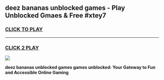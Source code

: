 
## deez bananas unblocked games - Play Unblocked Gmaes & Free #xtey7
<h3>
<a href="https://news.freeplayer.one?title=deez_bananas_unblocked_games&ref=24F">CLICK TO PLAY</a></h3>
<hr>

<h3>
<a href="https://news.freeplayer.one?title=deez_bananas_unblocked_games&ref=24F">CLICK 2 PLAY</a>
  
</h3>

<a href="https://news.freeplayer.one?title=deez_bananas_unblocked_games&ref=24F/"><img src="https://clearcache.store/games.png"></a>


**deez bananas unblocked games games unblocked: Your Gateway to Fun and Accessible Online Gaming**
